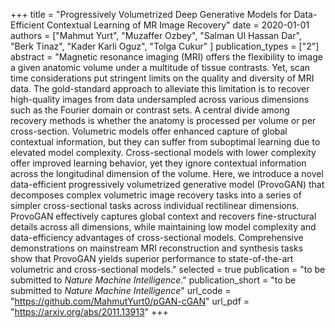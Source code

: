 +++
title = "Progressively Volumetrized Deep Generative Models for Data-Efficient Contextual Learning of MR Image Recovery"
date = 2020-01-01
authors = ["Mahmut Yurt", "Muzaffer Ozbey", "Salman Ul Hassan Dar", "Berk Tinaz", "Kader Karli Oguz", "Tolga Cukur" ]
publication_types = ["2"]
abstract = "Magnetic resonance imaging (MRI) offers the flexibility to image a given anatomic volume under a multitude of tissue contrasts. Yet, scan time considerations put stringent limits on the quality and diversity of MRI data. The gold-standard approach to alleviate this limitation is to recover high-quality images from data undersampled across various dimensions such as the Fourier domain or contrast sets. A central divide among recovery methods is whether the anatomy is processed per volume or per cross-section. Volumetric models offer enhanced capture of global contextual information, but they can suffer from suboptimal learning due to elevated model complexity. Cross-sectional models with lower complexity offer improved learning behavior, yet they ignore contextual information across the longitudinal dimension of the volume. Here, we introduce a novel data-efficient progressively volumetrized generative model (ProvoGAN) that decomposes complex volumetric image recovery tasks into a series of simpler cross-sectional tasks across individual rectilinear dimensions. ProvoGAN effectively captures global context and recovers fine-structural details across all dimensions, while maintaining low model complexity and data-efficiency advantages of cross-sectional models. Comprehensive demonstrations on mainstream MRI reconstruction and synthesis tasks show that ProvoGAN yields superior performance to state-of-the-art volumetric and cross-sectional models."
selected = true
publication = "to be submitted to *Nature Machine Intelligence*."
publication_short = "to be submitted to *Nature Machine Intelligence*"
url_code = "https://github.com/MahmutYurt0/pGAN-cGAN"
url_pdf = "https://arxiv.org/abs/2011.13913"
+++
